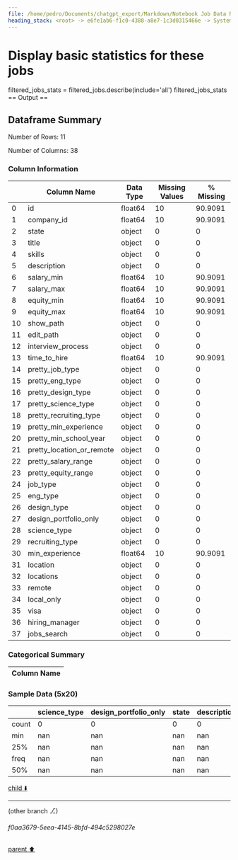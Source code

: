 ```yaml
---
file: /home/pedro/Documents/chatgpt_export/Markdown/Notebook Job Data Retrieval.md
heading_stack: <root> -> e6fe1ab6-f1c0-4388-a8e7-1c3d0315466e -> System -> 24b915fb-e8ff-4102-a875-7f7ea2e2a439 -> System -> aaa2b941-2299-4711-b7fd-52b2da380ed6 -> User -> 6b4fac93-b94a-4f43-82b6-a7a4868044f3 -> Assistant -> c63832c2-df1d-4483-aa9f-ab7e910c8f16 -> Tool -> generated by datamodel-codegen: -> filename:  hn_jobs.json -> timestamp: 2023-09-25T20:22:55+00:00 -> 7b502702-4ce6-40b4-a0ef-439d804f78d0 -> Assistant -> aaa2543c-cd16-4a49-a6dd-36e85c82c60d -> User -> e4e1553a-f7a4-423f-9b5e-134aa2af861c -> Assistant -> 1ca395da-d1b3-4508-8161-5abf783be70e -> Tool -> generated by datamodel-codegen: -> filename:  hn_jobs.json -> timestamp: 2023-09-25T20:22:55+00:00 -> Show a random company -> 5d3bf0ba-b6ce-43f7-a5ca-3fb27a031604 -> Assistant -> aaa20425-66a2-4835-8049-deec7f8467e5 -> User -> 8b440c17-4bdf-495b-b2ae-dc5e8dd7d533 -> Assistant -> 9109e1e2-41f1-493c-b9fa-e314ed35a8ff -> Tool -> generated by datamodel-codegen: -> filename:  hn_jobs.json -> timestamp: 2023-09-25T20:22:55+00:00 -> Show a random company -> 4e987c7e-6f39-476e-ad69-a6cf0713e1ed -> Assistant -> aaa27db9-6747-43da-8090-16c8aa422c6e -> User -> b15cc185-bd79-4692-9c5e-7a893c810569 -> Assistant -> 97ca0ab7-bc48-4897-9931-1d973fd70e02 -> Tool -> generated by datamodel-codegen: -> filename:  hn_jobs.json -> timestamp: 2023-09-25T20:22:55+00:00 -> Show a random company -> 5eff3979-8823-494c-9df9-cb5f88db426e -> Assistant -> 150d31f9-c649-4cb9-a257-f43b09a2e0b8 -> Tool -> Information Related to Job Openings -> 43f9b0f0-a070-41d9-9d64-5204f759d079 -> Assistant -> aaa28917-1835-4887-87e5-a45617870c70 -> User -> debbc83c-7055-4385-96af-f7224ba79aef -> Assistant -> 4eda622a-65b1-480f-9651-9bbbf2b5f8a2 -> Tool -> generated by datamodel-codegen: -> filename:  hn_jobs.json -> timestamp: 2023-09-25T20:22:55+00:00 -> Show a random company -> 68de6d01-cbe5-4879-9966-232d424cb1ba -> Assistant -> Libraries and Dependencies -> Data Models -> Data Loading and Exploration -> Implications for Job Information -> aaa25948-9b55-407b-957a-0bd78c7c540a -> User -> 5c5f38a7-c338-4e86-9ad0-6802bcb95b45 -> Assistant -> 7dab6743-33b2-4682-a9b9-148fa4cf7529 -> Tool -> 213f21a3-e385-4ce8-b87a-0a17b0a06f4b -> Assistant -> 32706a9d-6721-4cbc-bc3f-401f478fac8c -> Tool -> a844271b-84f9-4d04-bfa7-eb1540338fb4 -> Assistant -> aaa2c604-f280-4681-9bbc-4b718a353389 -> User -> 3be926cb-907a-4311-a93b-da809579b8c4 -> Assistant -> bdf7c1ad-3e40-4499-b7c0-6113692f75d2 -> Tool -> 35e5c04d-06af-4210-83ae-7a3503ac6831 -> Assistant -> 504028f8-46e1-4510-a5a1-b509a3045521 -> Tool -> Convert the list of companies to a DataFrame for easier manipulation -> Extract the jobs into a separate DataFrame -> 65bdc7c5-fdd3-45a1-ac5a-1b957c3be079 -> Assistant -> 1bf0b844-19b6-4e51-b1e6-a4028b0ca2b0 -> Tool -> Correcting the code to properly extract job details -> 1b9dc564-ea5e-4ce9-a7c1-08d8783b9c4f -> Assistant -> ff4ad0de-f7f7-4af7-bebe-88c0e0969e13 -> Tool -> Visualizing the distribution of job types -> ce225427-6dd5-45e8-93fc-4c6a00f9b4e2 -> Assistant -> 07fc4d6c-4bd3-41b7-b1ba-e8bff7bb95da -> Tool -> Visualizing the distribution of engineering types -> 3a66291e-684a-42b2-bc06-51ffd56a6471 -> Assistant -> 779f9a25-28d5-43dd-9d39-b96154af83f5 -> Tool -> Visualizing the distribution of remote jobs -> 0685561f-9032-4f0a-b1ef-810e5be163c4 -> Assistant -> 785ae135-509e-4c4c-b313-166afa4302d4 -> Tool -> Exploring skills required for jobs -> 8d962fe0-f383-463b-95ee-adadc76ea143 -> Assistant -> 56c45a59-85aa-42b4-91c0-f4757fa7452c -> Tool -> Correcting the code to properly count skills -> 65d12032-031d-4d05-9c46-c2ae4d86a98a -> Assistant -> 6ff17374-c250-4bf7-be9e-a38df8cc837b -> Tool -> Summary of Job Data Exploration -> ad1c335d-f5eb-4d15-a6f3-e1bb50b03fcc -> Assistant -> aaa21995-1639-4eaf-8f7c-4cf3ea649a0d -> User -> 28964f16-9349-4d00-b4e0-73846145d152 -> Assistant -> 82a2f75b-1e20-4b0d-a42d-ccc6f1a931d8 -> Tool -> Filter jobs that are remote, don't require a visa, and list Python as a desired skill -> Display basic statistics for these jobs
---
```

# Display basic statistics for these jobs
filtered_jobs_stats = filtered_jobs.describe(include='all')
filtered_jobs_stats
== Output ==
## Dataframe Summary

Number of Rows: 11

Number of Columns: 38

### Column Information

|    | Column Name               | Data Type   |   Missing Values |   % Missing |
|----|---------------------------|-------------|------------------|-------------|
|  0 | id                        | float64     |               10 |     90.9091 |
|  1 | company_id                | float64     |               10 |     90.9091 |
|  2 | state                     | object      |                0 |      0      |
|  3 | title                     | object      |                0 |      0      |
|  4 | skills                    | object      |                0 |      0      |
|  5 | description               | object      |                0 |      0      |
|  6 | salary_min                | float64     |               10 |     90.9091 |
|  7 | salary_max                | float64     |               10 |     90.9091 |
|  8 | equity_min                | float64     |               10 |     90.9091 |
|  9 | equity_max                | float64     |               10 |     90.9091 |
| 10 | show_path                 | object      |                0 |      0      |
| 11 | edit_path                 | object      |                0 |      0      |
| 12 | interview_process         | object      |                0 |      0      |
| 13 | time_to_hire              | float64     |               10 |     90.9091 |
| 14 | pretty_job_type           | object      |                0 |      0      |
| 15 | pretty_eng_type           | object      |                0 |      0      |
| 16 | pretty_design_type        | object      |                0 |      0      |
| 17 | pretty_science_type       | object      |                0 |      0      |
| 18 | pretty_recruiting_type    | object      |                0 |      0      |
| 19 | pretty_min_experience     | object      |                0 |      0      |
| 20 | pretty_min_school_year    | object      |                0 |      0      |
| 21 | pretty_location_or_remote | object      |                0 |      0      |
| 22 | pretty_salary_range       | object      |                0 |      0      |
| 23 | pretty_equity_range       | object      |                0 |      0      |
| 24 | job_type                  | object      |                0 |      0      |
| 25 | eng_type                  | object      |                0 |      0      |
| 26 | design_type               | object      |                0 |      0      |
| 27 | design_portfolio_only     | object      |                0 |      0      |
| 28 | science_type              | object      |                0 |      0      |
| 29 | recruiting_type           | object      |                0 |      0      |
| 30 | min_experience            | float64     |               10 |     90.9091 |
| 31 | location                  | object      |                0 |      0      |
| 32 | locations                 | object      |                0 |      0      |
| 33 | remote                    | object      |                0 |      0      |
| 34 | local_only                | object      |                0 |      0      |
| 35 | visa                      | object      |                0 |      0      |
| 36 | hiring_manager            | object      |                0 |      0      |
| 37 | jobs_search               | object      |                0 |      0      |

### Categorical Summary

| Column Name   |
|---------------|

### Sample Data (5x20)

|       |   science_type |   design_portfolio_only |   state |   description |   pretty_eng_type |   jobs_search |   title |   pretty_min_experience |   pretty_location_or_remote |   recruiting_type |   pretty_equity_range |   show_path |   pretty_science_type |   equity_min |   skills |   location |   salary_min |   interview_process |   design_type |   local_only |
|-------|----------------|-------------------------|---------|---------------|-------------------|---------------|---------|-------------------------|-----------------------------|-------------------|-----------------------|-------------|-----------------------|--------------|----------|------------|--------------|---------------------|---------------|--------------|
| count |              0 |                       0 |       0 |             0 |                 0 |             0 |       0 |                       0 |                           0 |                 0 |                     0 |           0 |                     0 |            0 |        0 |          0 |            0 |                   0 |             0 |            0 |
| min   |            nan |                     nan |     nan |           nan |               nan |           nan |     nan |                     nan |                         nan |               nan |                   nan |         nan |                   nan |          nan |      nan |        nan |          nan |                 nan |           nan |          nan |
| 25%   |            nan |                     nan |     nan |           nan |               nan |           nan |     nan |                     nan |                         nan |               nan |                   nan |         nan |                   nan |          nan |      nan |        nan |          nan |                 nan |           nan |          nan |
| freq  |            nan |                     nan |     nan |           nan |               nan |           nan |     nan |                     nan |                         nan |               nan |                   nan |         nan |                   nan |          nan |      nan |        nan |          nan |                 nan |           nan |          nan |
| 50%   |            nan |                     nan |     nan |           nan |               nan |           nan |     nan |                     nan |                         nan |               nan |                   nan |         nan |                   nan |          nan |      nan |        nan |          nan |                 nan |           nan |          nan |



[child ⬇️](#f0aa3679-5eea-4145-8bfd-494c5298027e)

---

(other branch ⎇)
###### f0aa3679-5eea-4145-8bfd-494c5298027e
[parent ⬆️](#82a2f75b-1e20-4b0d-a42d-ccc6f1a931d8)
